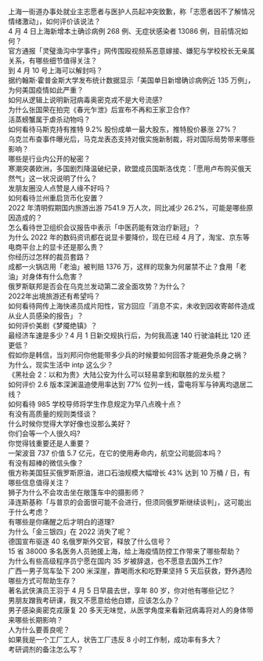 上海一街道办事处就业主志愿者与医护人员起冲突致歉，称「志愿者因不了解情况情绪激动」，如何评价该说法？  
4 月 4 日上海新增本土确诊病例 268 例、无症状感染者 13086 例，目前情况如何？  
官方通报「灵璧渔沟中学事件」网传围殴视频系恶意嫁接、嫌犯与学校校长无亲属关系，有哪些细节值得关注？  
到 4 月 10 号上海可以解封吗？  
据约翰斯·霍普金斯大学发布统计数据显示「美国单日新增确诊病例近 135 万例」，为何美国疫情如此严重？  
如何从逻辑上说明新冠病毒奥密克戎不是大号流感?  
为什么张国荣在拍完《春光乍泄》后宣布不再和王家卫合作?  
活蒸螃蟹属于虐杀动物吗？  
如何看待马斯克持有推特 9.2% 股份成单一最大股东，推特股价暴涨 27%？  
乌克兰布查事件曝光后，马克龙表态支持对俄实施新制裁，将对国际局势带来哪些影响？  
哪些是行业内公开的秘密？  
寒潮突袭欧洲，多国剧烈降温破纪录，欧盟成员国斯洛伐克：「愿用卢布购买俄天然气」这一状况说明了什么？  
发朋友圈没人点赞是人缘不好吗？  
如何看待兰州重启货币化安置？  
2022 年清明假期国内旅游出游 7541.9 万人次，同比减少 26.2%，可能是哪些原因造成的？  
怎么看待世卫组织会议报告中表示「中医药能有效治疗新冠」？  
为什么 2022 年的数码资讯都在说显卡要降价，现在已经 4 月了，淘宝、京东等电商平台上的显卡还是那么贵？  
你经历过怎样的裁员套路？  
成都一火锅店用「老油」被判赔 1376 万，这样的现象为何屡禁不止？食用「老油」对身体有什么危害？  
俄罗斯联邦是否会在乌克兰发动第二波全面攻势？为什么？  
2022年出境旅游还有希望吗？  
如何看待网传上海快递员成片阳性，官方回应「消息不实，未收到因收寄邮件造成从业人员感染的报告」？  
如何评价美剧《梦魇绝镇》？  
最经济车速是多少？4 月 1 日新交规执行后，为何我高速 140 行驶油耗比 120 还更低？  
假如你是韩信，当刘邦问你他能带多少兵的时候要如何回答才能避免杀身之祸？  
为什么，现实生活中 intp 这么少？  
《黑社会 2：以和为贵》大陆公安为什么可以轻易拿到和联胜的龙头棍？  
如何评价 2.6 版本深渊温迪使用率达到 77% 位列一线，雷电将军与钟离均退居二线？  
如何看待 985 学校导师将学生作息规定为早八点晚十点？  
有没有高质量的规则类怪谈？  
什么时候你觉得大学好像也没那么美好？  
你们会等一个人很久吗?  
你觉得钱重要还是人重要？  
一架波音 737 价值 5.7 亿元，在它的使用寿命内，航空公司能回本吗？  
有没有超棒的微信头像？  
俄方称美国狂买俄罗斯原油，进口石油规模大幅增长 43% 达到 10 万桶 / 日，有哪些信息值得关注？  
狮子为什么不会攻击坐在敞篷车中的摄影师？  
泽连斯基称「与普京的会面很可能不会进行，但须同俄罗斯继续谈判」，这可能出于什么考虑？  
有哪些是你痛醒之后才明白的道理?  
为什么「金三银四」在 2022 消失了呢？  
德国宣布驱逐 40 名俄罗斯外交官，释放了什么信号？  
15 省 38000 多名医务人员驰援上海，给上海疫情防控工作带来了哪些帮助？  
为什么有些高级程序员宁愿在国内 35 岁被辞退，也不愿意去国外工作?  
广西一男子驾车坠下 200 米深崖，靠喝雨水和吃野果坚持 5 天后获救，野外遇险哪些方式可帮助生存？  
著名武侠演员王羽于 4 月 5 日早晨去世，享年 80 岁，你对他有哪些记忆？  
男朋友蹭我考研课，我又不愿意给他白嫖，应该怎么办？  
男子感染奥密克戎康复 20 多天无味觉，从医学角度来看新冠病毒将对人的身体带来哪些长期影响？  
人为什么要善良呢？  
如果我是一个工厂工人，状告工厂违反 8 小时工作制，成功率有多大？  
考研调剂的备注怎么写？  

